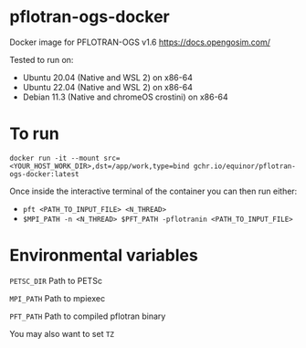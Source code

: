 # pflotran-ogs-docker
Docker image for PFLOTRAN-OGS v1.6
https://docs.opengosim.com/

Tested to run on:
- Ubuntu 20.04 (Native and WSL 2) on x86-64
- Ubuntu 22.04 (Native and WSL 2) on x86-64
- Debian 11.3 (Native and chromeOS crostini) on x86-64

# To run

`docker run -it --mount src=<YOUR_HOST_WORK_DIR>,dst=/app/work,type=bind gchr.io/equinor/pflotran-ogs-docker:latest `

Once inside the interactive terminal of the container you can then run either:
- `pft <PATH_TO_INPUT_FILE> <N_THREAD>`
- `$MPI_PATH -n <N_THREAD> $PFT_PATH -pflotranin <PATH_TO_INPUT_FILE>`

# Environmental variables

`PETSC_DIR` Path to PETSc

`MPI_PATH` Path to mpiexec

`PFT_PATH` Path to compiled pflotran binary

You may also want to set `TZ`
